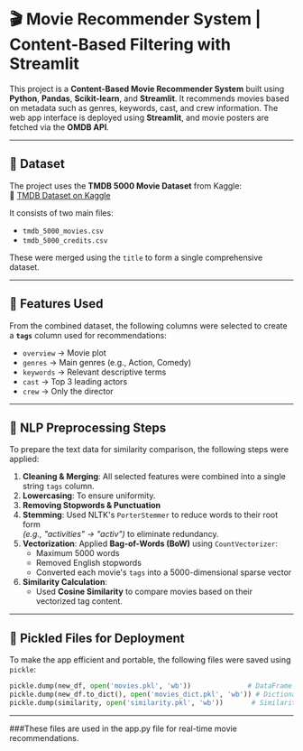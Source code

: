 # 🎬 Movie Recommender System | Content-Based Filtering with Streamlit

This project is a **Content-Based Movie Recommender System** built using **Python**, **Pandas**, **Scikit-learn**, and **Streamlit**. It recommends movies based on metadata such as genres, keywords, cast, and crew information. The web app interface is deployed using **Streamlit**, and movie posters are fetched via the **OMDB API**.

---

## 📂 Dataset

The project uses the **TMDB 5000 Movie Dataset** from Kaggle:  
🔗 [TMDB Dataset on Kaggle](https://www.kaggle.com/tmdb/tmdb-movie)

It consists of two main files:
- `tmdb_5000_movies.csv`
- `tmdb_5000_credits.csv`

These were merged using the `title` to form a single comprehensive dataset.

---

## 📌 Features Used

From the combined dataset, the following columns were selected to create a **`tags`** column used for recommendations:

- `overview` → Movie plot
- `genres` → Main genres (e.g., Action, Comedy)
- `keywords` → Relevant descriptive terms
- `cast` → Top 3 leading actors
- `crew` → Only the director

---

## 🧠 NLP Preprocessing Steps

To prepare the text data for similarity comparison, the following steps were applied:

1. **Cleaning & Merging**: All selected features were combined into a single string `tags` column.
2. **Lowercasing**: To ensure uniformity.
3. **Removing Stopwords & Punctuation**
4. **Stemming**: Used NLTK's `PorterStemmer` to reduce words to their root form  
   _(e.g., "activities" → "activ")_ to eliminate redundancy.
5. **Vectorization**: Applied **Bag-of-Words (BoW)** using `CountVectorizer`:
   - Maximum 5000 words
   - Removed English stopwords
   - Converted each movie's `tags` into a 5000-dimensional sparse vector
6. **Similarity Calculation**:
   - Used **Cosine Similarity** to compare movies based on their vectorized tag content.

---

## 🧪 Pickled Files for Deployment

To make the app efficient and portable, the following files were saved using `pickle`:

```python
pickle.dump(new_df, open('movies.pkl', 'wb'))              # DataFrame with tags
pickle.dump(new_df.to_dict(), open('movies_dict.pkl', 'wb')) # Dictionary version
pickle.dump(similarity, open('similarity.pkl', 'wb'))       # Similarity matrix
```
-----
###These files are used in the app.py file for real-time movie recommendations.
